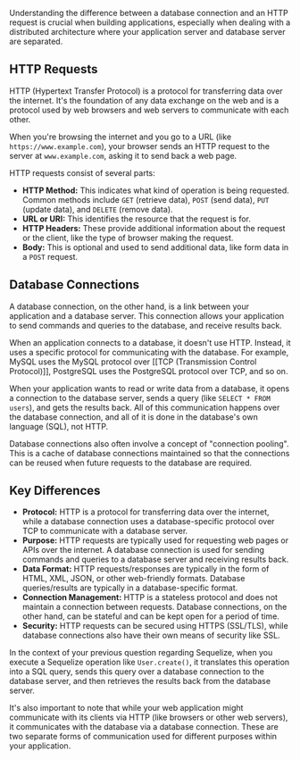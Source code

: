 
Understanding the difference between a database connection and an HTTP request is crucial when building applications, especially when dealing with a distributed architecture where your application server and database server are separated. 

## HTTP Requests

HTTP (Hypertext Transfer Protocol) is a protocol for transferring data over the internet. It's the foundation of any data exchange on the web and is a protocol used by web browsers and web servers to communicate with each other.

When you're browsing the internet and you go to a URL (like `https://www.example.com`), your browser sends an HTTP request to the server at `www.example.com`, asking it to send back a web page.

HTTP requests consist of several parts:

- **HTTP Method:** This indicates what kind of operation is being requested. Common methods include `GET` (retrieve data), `POST` (send data), `PUT` (update data), and `DELETE` (remove data).
- **URL or URI:** This identifies the resource that the request is for.
- **HTTP Headers:** These provide additional information about the request or the client, like the type of browser making the request.
- **Body:** This is optional and used to send additional data, like form data in a `POST` request.

## Database Connections

A database connection, on the other hand, is a link between your application and a database server. This connection allows your application to send commands and queries to the database, and receive results back. 

When an application connects to a database, it doesn't use HTTP. Instead, it uses a specific protocol for communicating with the database. For example, MySQL uses the MySQL protocol over [[TCP (Transmission Control Protocol)]], PostgreSQL uses the PostgreSQL protocol over TCP, and so on.

When your application wants to read or write data from a database, it opens a connection to the database server, sends a query (like `SELECT * FROM users`), and gets the results back. All of this communication happens over the database connection, and all of it is done in the database's own language (SQL), not HTTP.

Database connections also often involve a concept of "connection pooling". This is a cache of database connections maintained so that the connections can be reused when future requests to the database are required.

## Key Differences

- **Protocol:** HTTP is a protocol for transferring data over the internet, while a database connection uses a database-specific protocol over TCP to communicate with a database server.
- **Purpose:** HTTP requests are typically used for requesting web pages or APIs over the internet. A database connection is used for sending commands and queries to a database server and receiving results back.
- **Data Format:** HTTP requests/responses are typically in the form of HTML, XML, JSON, or other web-friendly formats. Database queries/results are typically in a database-specific format.
- **Connection Management:** HTTP is a stateless protocol and does not maintain a connection between requests. Database connections, on the other hand, can be stateful and can be kept open for a period of time.
- **Security:** HTTP requests can be secured using HTTPS (SSL/TLS), while database connections also have their own means of security like SSL.

In the context of your previous question regarding Sequelize, when you execute a Sequelize operation like `User.create()`, it translates this operation into a SQL query, sends this query over a database connection to the database server, and then retrieves the results back from the database server.

It's also important to note that while your web application might communicate with its clients via HTTP (like browsers or other web servers), it communicates with the database via a database connection. These are two separate forms of communication used for different purposes within your application.
